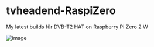 # tvheadend-RaspiZero
My latest builds für DVB-T2 HAT on Raspberry Pi Zero 2 W

![image](https://github.com/h4nk0r/tvheadend-raspberry-armhf/assets/60938550/9610798d-28c7-4f1c-81f3-77408dde9f18)
